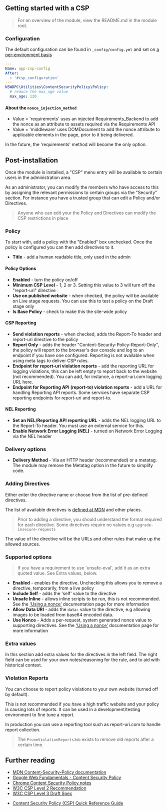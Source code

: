 ## Getting started with a CSP

> For an overview of the module, view the README.md in the module root.

### Configuration

The default configuration can be found in  `_config/config.yml` and set on [a per-environment basis](https://docs.silverstripe.org/en/5/developer_guides/configuration/configuration/#before-after-rules)

```yml
---
Name: app-csp-config
After:
  - '#csp_configuration'
---
NSWDPC\Utilities\ContentSecurityPolicy\Policy:
  # reduce the max_age value
  max_age: 120
```


#### About the `nonce_injection_method`

+ Value = 'requirements' uses an injected Requirements_Backend to add the nonce as an attribute to assets required via the Requirements API
+ Value = 'middleware' uses DOMDocument to add the nonce attribute to applicable elements in the page, prior to it being delivered.

In the future, the 'requirements' method will become the only option.

## Post-installation

Once the module is installed, a "CSP" menu entry will be available to certain users in the administration area.

As an administrator, you can modify the members who have access to this by assigning the relevant permissions to certain groups via the "Security" section. For instance you have a trusted group that can edit a Policy and/or Directives.

> Anyone who can edit your the Policy and Directives can modify the CSP restrictions in place

### Policy

To start with, add a policy with the "Enabled" box unchecked. Once the policy is configured you can then add directives to it.

+ **Title** - add a human readable title, only used in the admin

#### Policy Options

+ **Enabled** - turn the policy on/off
+ **Minimum CSP Level** - 1, 2 or 3. Setting this value to 3 will turn off the "report-uri" directive
+ **Use on published website** - when checked, the policy will be available on Live stage requests. You can use this to test a policy on the Draft stage only
+ **Is Base Policy** - check to make this the site-wide policy

#### CSP Reporting

+ **Send violation reports** - when checked, adds the Report-To header and report-uri directive to the policy
+ **Report Only** - adds the header "Content-Security-Policy-Report-Only", the policy will report to the browser's dev console and log to an endpoint if you have one configured. Reporting is not available when using meta tags to deliver CSP rules.
+ **Endpoint for report-uri violation reports** - add the reporting URL for logging violations, this can be left empty to report back to the website (not recommended). You can add, for instance, a report-uri.com logging URL here.
+ **Endpoint for Reporting API (report-to) violation reports** - add a URL for handling Reporting API reports. Some services have separate CSP reporting endpoints for report-uri and report-to.

#### NEL Reporting
+ **Set an NEL/Reporting API reporting URL** - adds the NEL logging URL to the Report-To header. You must use an external service for this.
+ **Enable Network Error Logging (NEL)** - turned on Network Error Logging via the NEL header

### Delivery options
+ **Delivery Method** -  Via an HTTP header (recommended) or a metatag. The module may remove the Metatag option in the future to simplify code.

### Adding Directives

Either enter the directive name or choose from the list of pre-defined directives.

The list of available directives is [defined at MDN](https://developer.mozilla.org/en-US/docs/Web/HTTP/Headers/Content-Security-Policy) and other places.

> Prior to adding a directive, you should understand the format required for each directive. Some directives require no values e.g ```upgrade-insecure-requests```

The value of the directive will be the URLs and other rules that make up the allowed sources.

### Supported options

> If you have a requirement to use 'unsafe-eval', add it as an extra quoted value. See Extra values, below.

+ **Enabled** - enables the directive. Unchecking this allows you to remove a directive, temporarily, from a live policy
+ **Include Self** - adds the 'self' value to the directive
+ **Unsafe Inline** - allows inline scripts to be run, this is not recommended. See the ['Using a nonce'](./10_using_a_nonce.md) documentation page for more information
+ **Allow Data URI** - adds the ```data:``` value to the directive, e.g allowing images to be loaded from base64 encoded data.
+ **Use Nonce** - Adds a per-request, system generated nonce value to supporting directives. See the ['Using a nonce'](./10_using_a_nonce.md) documentation page for more information

### Extra values

In this section add extra values for the directives in the left field. The right field can be used for your own notes/reasoning for the rule, and to aid with historical context.

### Violation Reports

You can choose to report policy violations to your own website (turned off by default).

This is not recommended if you have a high traffic website and your policy is causing lots of reports. It can be used in a development/testing environment to fine tune a report.

In production you can use a reporting tool such as report-uri.com to handle report collection.

> The ```PruneViolationReportsJob``` exists to remove old reports after a certain time.

## Further reading

+ [MDN Content-Security-Policy documentation](https://developer.mozilla.org/en-US/docs/Web/HTTP/Headers/Content-Security-Policy)
+ [Google Web Fundamentals - Content Security Policy](https://developers.google.com/web/fundamentals/security/csp/)
+ [Chrome Content Security Policy notes](https://developer.chrome.com/extensions/contentSecurityPolicy)
+ [W3C CSP Level 2 Recommendation](https://www.w3.org/TR/CSP2/)
+ [W3C CSP Level 3 Draft Spec](https://www.w3.org/TR/CSP3/)
* [Content Security Policy (CSP) Quick Reference Guide](https://content-security-policy.com/)
